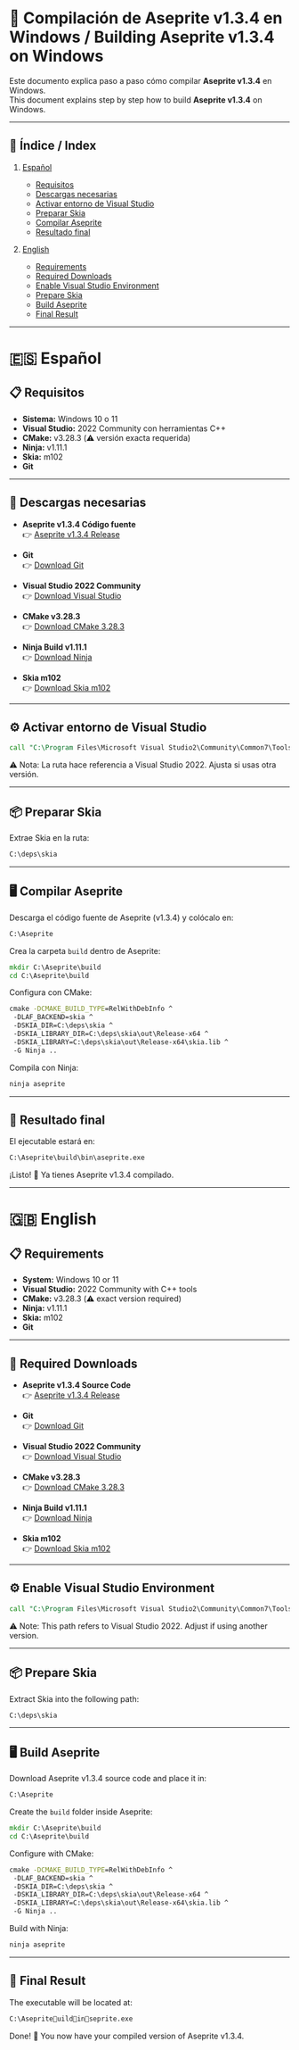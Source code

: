 # 🎨 Compilación de Aseprite v1.3.4 en Windows / Building Aseprite v1.3.4 on Windows  

Este documento explica paso a paso cómo compilar **Aseprite v1.3.4** en Windows.  
This document explains step by step how to build **Aseprite v1.3.4** on Windows.  

---

## 📑 Índice / Index  

1. [Español](#-español)  
   - [Requisitos](#-requisitos)  
   - [Descargas necesarias](#-descargas-necesarias)  
   - [Activar entorno de Visual Studio](#️-activar-entorno-de-visual-studio)  
   - [Preparar Skia](#-preparar-skia)  
   - [Compilar Aseprite](#️-compilar-aseprite)  
   - [Resultado final](#-resultado-final)  

2. [English](#-english)  
   - [Requirements](#-requirements)  
   - [Required Downloads](#-required-downloads)  
   - [Enable Visual Studio Environment](#️-enable-visual-studio-environment)  
   - [Prepare Skia](#-prepare-skia)  
   - [Build Aseprite](#️-build-aseprite)  
   - [Final Result](#-final-result)  

---

# 🇪🇸 Español  

## 📋 Requisitos  
- **Sistema:** Windows 10 o 11  
- **Visual Studio:** 2022 Community con herramientas C++  
- **CMake:** v3.28.3 (⚠️ versión exacta requerida)  
- **Ninja:** v1.11.1  
- **Skia:** m102  
- **Git**  

---

## 📂 Descargas necesarias  
- **Aseprite v1.3.4 Código fuente**  
  👉 [Aseprite v1.3.4 Release](https://github.com/aseprite/aseprite/releases/tag/v1.3.4)  

- **Git**  
  👉 [Download Git](https://git-scm.com/download/win)  

- **Visual Studio 2022 Community**  
  👉 [Download Visual Studio](https://visualstudio.microsoft.com/downloads/)  

- **CMake v3.28.3**  
  👉 [Download CMake 3.28.3](https://github.com/Kitware/CMake/releases/tag/v3.28.3)  

- **Ninja Build v1.11.1**  
  👉 [Download Ninja](https://github.com/ninja-build/ninja/releases/tag/v1.11.1)  

- **Skia m102**  
  👉 [Download Skia m102](https://github.com/aseprite/skia/releases/tag/m102-861e4743af)  

---

## ⚙️ Activar entorno de Visual Studio  

```bat
call "C:\Program Files\Microsoft Visual Studio2\Community\Common7\Tools\VsDevCmd.bat" -arch=x64
```

⚠️ Nota: La ruta hace referencia a Visual Studio 2022. Ajusta si usas otra versión.  

---

## 📦 Preparar Skia  

Extrae Skia en la ruta:  

```bat
C:\deps\skia
```

---

## 🖥️ Compilar Aseprite  

Descarga el código fuente de Aseprite (v1.3.4) y colócalo en:  

```bat
C:\Aseprite
```

Crea la carpeta `build` dentro de Aseprite:  

```bat
mkdir C:\Aseprite\build
cd C:\Aseprite\build
```

Configura con CMake:  

```bat
cmake -DCMAKE_BUILD_TYPE=RelWithDebInfo ^
 -DLAF_BACKEND=skia ^
 -DSKIA_DIR=C:\deps\skia ^
 -DSKIA_LIBRARY_DIR=C:\deps\skia\out\Release-x64 ^
 -DSKIA_LIBRARY=C:\deps\skia\out\Release-x64\skia.lib ^
 -G Ninja ..
```

Compila con Ninja:  

```bat
ninja aseprite
```

---

## 📂 Resultado final  

El ejecutable estará en:  

```bat
C:\Aseprite\build\bin\aseprite.exe
```

¡Listo! 🎉 Ya tienes Aseprite v1.3.4 compilado.  

---

# 🇬🇧 English  

## 📋 Requirements  
- **System:** Windows 10 or 11  
- **Visual Studio:** 2022 Community with C++ tools  
- **CMake:** v3.28.3 (⚠️ exact version required)  
- **Ninja:** v1.11.1  
- **Skia:** m102  
- **Git**  

---

## 📂 Required Downloads  
- **Aseprite v1.3.4 Source Code**  
  👉 [Aseprite v1.3.4 Release](https://github.com/aseprite/aseprite/releases/tag/v1.3.4)  

- **Git**  
  👉 [Download Git](https://git-scm.com/download/win)  

- **Visual Studio 2022 Community**  
  👉 [Download Visual Studio](https://visualstudio.microsoft.com/downloads/)  

- **CMake v3.28.3**  
  👉 [Download CMake 3.28.3](https://github.com/Kitware/CMake/releases/tag/v3.28.3)  

- **Ninja Build v1.11.1**  
  👉 [Download Ninja](https://github.com/ninja-build/ninja/releases/tag/v1.11.1)  

- **Skia m102**  
  👉 [Download Skia m102](https://github.com/aseprite/skia/releases/tag/m102-861e4743af)  

---

## ⚙️ Enable Visual Studio Environment  

```bat
call "C:\Program Files\Microsoft Visual Studio2\Community\Common7\Tools\VsDevCmd.bat" -arch=x64
```

⚠️ Note: This path refers to Visual Studio 2022. Adjust if using another version.  

---

## 📦 Prepare Skia  

Extract Skia into the following path:  

```bat
C:\deps\skia
```

---

## 🖥️ Build Aseprite  

Download Aseprite v1.3.4 source code and place it in:  

```bat
C:\Aseprite
```

Create the `build` folder inside Aseprite:  

```bat
mkdir C:\Aseprite\build
cd C:\Aseprite\build
```

Configure with CMake:  

```bat
cmake -DCMAKE_BUILD_TYPE=RelWithDebInfo ^
 -DLAF_BACKEND=skia ^
 -DSKIA_DIR=C:\deps\skia ^
 -DSKIA_LIBRARY_DIR=C:\deps\skia\out\Release-x64 ^
 -DSKIA_LIBRARY=C:\deps\skia\out\Release-x64\skia.lib ^
 -G Ninja ..
```

Build with Ninja:  

```bat
ninja aseprite
```

---

## 📂 Final Result  

The executable will be located at:  

```bat
C:\Asepriteuildinseprite.exe
```

Done! 🎉 You now have your compiled version of Aseprite v1.3.4.  
